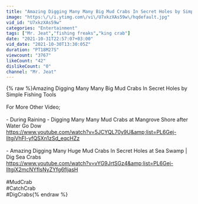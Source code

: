 ```yaml
---
title: "Amazing Digging Many Many Big Mud Crabs In Secret Holes by Simple Fishing Tools"
image: "https:\/\/i.ytimg.com\/vi\/U7xkzXAs59w\/hqdefault.jpg"
vid_id: "U7xkzXAs59w"
categories: "Entertainment"
tags: ["Mr. Jeat","fishing freaks","king crab"]
date: "2021-10-31T22:57:07+03:00"
vid_date: "2021-10-30T13:30:05Z"
duration: "PT18M27S"
viewcount: "3767"
likeCount: "42"
dislikeCount: "0"
channel: "Mr. Jeat"
---
```

{% raw %}Amazing Digging Many Many Big Mud Crabs In Secret Holes by Simple Fishing Tools<br /><br />For More Other Video; <br /><br />- During Raining - Digging Many Many Mud Crabs at Mangrove Shore after Water Go Dow<br /><a rel="nofollow" target="blank" href="https://www.youtube.com/watch?v=5JCYQL70y9U&amp;list=PL6Gej-IltgiVhFI-yfQSXn1zSd_eqcHZz">https://www.youtube.com/watch?v=5JCYQL70y9U&amp;list=PL6Gej-IltgiVhFI-yfQSXn1zSd_eqcHZz</a><br /><br />- Amazing Digging Many Huge Mud Crabs In Secret Holes at Sea Swamp | Dig Sea Crabs<br /><a rel="nofollow" target="blank" href="https://www.youtube.com/watch?v=vYG9JrtSGz4&amp;list=PL6Gej-IltgiX2mcNYfIsNyZYfg6fljasH">https://www.youtube.com/watch?v=vYG9JrtSGz4&amp;list=PL6Gej-IltgiX2mcNYfIsNyZYfg6fljasH</a><br /><br />#MudCrab<br />#CatchCrab<br />#DigCrabs{% endraw %}
